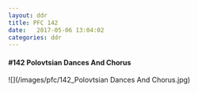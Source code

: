 ```yaml
---
layout: ddr
title: PFC 142
date:   2017-05-06 13:04:02
categories: ddr
---
```


#### **#142** Polovtsian Dances And Chorus
![](/images/pfc/142_Polovtsian Dances And Chorus.jpg)
